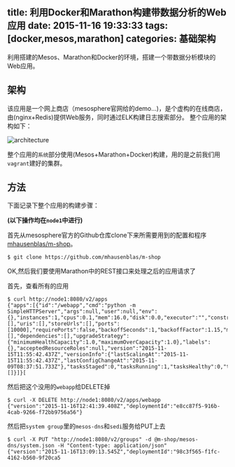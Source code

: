 title: 利用Docker和Marathon构建带数据分析的Web应用
date: 2015-11-16 19:33:33
tags: [docker,mesos,marathon]
categories: 基础架构
---
利用搭建的Mesos、Marathon和Docker的环境，搭建一个带数据分析模块的Web应用。

<!-- more -->

## 架构

该应用是一个网上商店（mesosphere官网给的demo...)，是个虚构的在线商店，由(nginx+Redis)提供Web服务，同时通过ELK构建日志搜索部分。
整个应用的架构如下：

![architecture](/uploads/images/11/16/m-shop-architecture-final-800x532@2x.png)

整个应用的`系统`部分使用(Mesos+Marathon+Docker)构建，用的是之前我们用`vagrant`建好的集群。

## 方法

下面记录下整个应用的构建步骤：

**(以下操作均在`node1`中进行)**

首先从mesosphere官方的Github仓库clone下来所需要用到的配置和程序[mhausenblas/m-shop](https://github.com/mhausenblas/m-shop)。

```
$ git clone https://github.com/mhausenblas/m-shop
```

OK,然后我们要使用Marathon中的REST接口来处理之后的应用请求了

首先，查看所有的应用

```
$ curl http://node1:8080/v2/apps
{"apps":[{"id":"/webapp","cmd":"python -m SimpleHTTPServer","args":null,"user":null,"env":{},"instances":1,"cpus":0.1,"mem":16.0,"disk":0.0,"executor":"","constraints":[],"uris":[],"storeUrls":[],"ports":[10000],"requirePorts":false,"backoffSeconds":1,"backoffFactor":1.15,"maxLaunchDelaySeconds":3600,"container":null,"healthChecks":[],"dependencies":[],"upgradeStrategy":{"minimumHealthCapacity":1.0,"maximumOverCapacity":1.0},"labels":{},"acceptedResourceRoles":null,"version":"2015-11-15T11:55:42.437Z","versionInfo":{"lastScalingAt":"2015-11-15T11:55:42.437Z","lastConfigChangeAt":"2015-11-09T08:37:51.733Z"},"tasksStaged":0,"tasksRunning":1,"tasksHealthy":0,"tasksUnhealthy":0,"deployments":[]}]}[
```

然后把这个没用的`webapp`给DELETE掉

```
$ curl -X DELETE http://node1:8080/v2/apps/webapp
{"version":"2015-11-16T12:41:39.408Z","deploymentId":"e8cc87f5-916b-4cab-9266-f72bb9756a56"}
```

然后把`system group`里的`mesos-dns`和`sedi`服务给PUT上去

```
$ curl -X PUT "http://node1:8080/v2/groups" -d @m-shop/mesos-dns/system.json -H "Content-type: application/json"
{"version":"2015-11-16T13:09:13.545Z","deploymentId":"98c3f565-f1fc-4162-b560-9f20ca5
```




